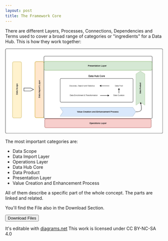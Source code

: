 ```yaml
---
layout: post
title: The Framework Core
---
```


There are different Layers, Processes, Connections, Dependencies and Terms used to cover a broad range of categories or "ingredients" for a Data Hub. This is how they work together:

![](framework_core.jpg)

The most important categories are:
* Data Scope
* Data Import Layer
* Operations Layer
* Data Hub Core
* Data Product
* Presentation Layer
* Value Creation and Enhancement Process

All of them describe a specific part of the whole concept. The parts are linked and related.  

You'll find the File also in the Download Section.

<a href="{{ site.github.repo }}/DataHubs/download/framework.zip">
<button class="button">Download Files</button>
</a>

It's editable with <a href="https://www.diagrams.net">diagrams.net</a>
This work is licensed under CC BY-NC-SA 4.0
